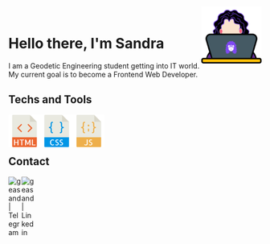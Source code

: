 
<img src="images/geacodes-logo.png" width="120px" align="right" />

<br/>

# Hello there, I'm Sandra
I am a Geodetic Engineering student getting into IT world. My current goal is to become a Frontend Web Developer.


## Techs and Tools

<img align="left" alt="HTML5" width="64px" src="images/html-svgrepo-com.svg"/>
<img align="left" alt="CSS" width="64px" src="images/css-svgrepo-com.svg" />
<img align="left" alt="JS" width="64px" src="images/javascript-svgrepo-com.svg" />

<br />
<br />
<br />

## Contact

[<img align="left" alt="geasand | Telegram" width="26px" src="https://cdn.jsdelivr.net/npm/simple-icons@v3/icons/telegram.svg" />](https://t.me/geasand)
    
[<img align="left" alt="geasand | Linkedin" width="26px" src="https://cdn.jsdelivr.net/npm/simple-icons@v3/icons/linkedin.svg" margin="10px" />](https://www.linkedin.com/in/geasand/)



<!--
**geasand/geasand** is a ✨ _special_ ✨ repository because its `README.md` (this file) appears on your GitHub profile.

Here are some ideas to get you started:

- 🔭 I’m currently working on ...
- 🌱 I’m currently learning ...
- 👯 I’m looking to collaborate on ...
- 🤔 I’m looking for help with ...
- 💬 Ask me about ...
- 📫 How to reach me: ...
-->
